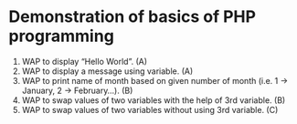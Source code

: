 # Demonstration of basics of PHP programming

1. WAP to display “Hello World”. (A)
2. WAP to display a message using variable. (A)
3. WAP to print name of month based on given number of month (i.e. 1 -> January, 2 -> February…). (B)
4. WAP to swap values of two variables with the help of 3rd variable. (B)
5. WAP to swap values of two variables without using 3rd variable. (C)
